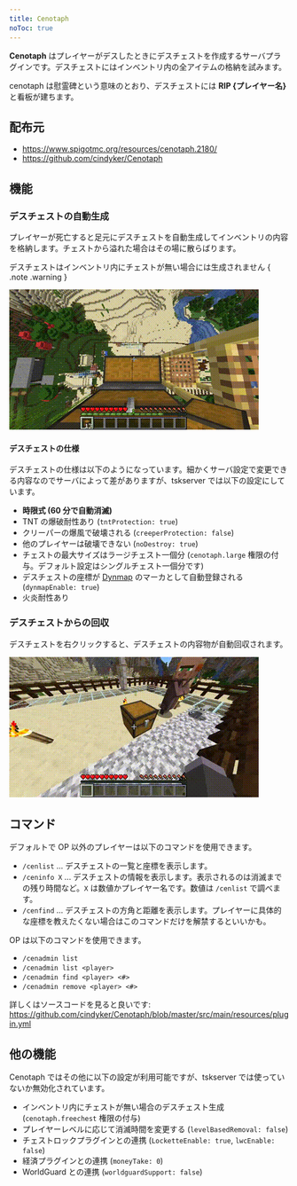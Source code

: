 ```yaml
---
title: Cenotaph
noToc: true
---
```


**Cenotaph** はプレイヤーがデスしたときにデスチェストを作成するサーバプラグインです。デスチェストにはインベントリ内の全アイテムの格納を試みます。

cenotaph は慰霊碑という意味のとおり、デスチェストには **RIP {プレイヤー名}** と看板が建ちます。

## 配布元
- <https://www.spigotmc.org/resources/cenotaph.2180/>
- <https://github.com/cindyker/Cenotaph>

## 機能
### デスチェストの自動生成
プレイヤーが死亡すると足元にデスチェストを自動生成してインベントリの内容を格納します。チェストから溢れた場合はその場に散らばります。

デスチェストはインベントリ内にチェストが無い場合には生成されません
{ .note .warning }

![Cenotaph によるデスチェスト自動生成](./cenotaph-create.gif)


#### デスチェストの仕様
デスチェストの仕様は以下のようになっています。細かくサーバ設定で変更できる内容なのでサーバによって差がありますが、tskserver では以下の設定にしています。

- **時限式 (60 分で自動消滅)**
- TNT の爆破耐性あり (`tntProtection: true`)
- クリーパーの爆風で破壊される (`creeperProtection: false`)
- 他のプレイヤーは破壊できない (`noDestroy: true`)
- チェストの最大サイズはラージチェスト一個分 (`cenotaph.large` 権限の付与。デフォルト設定はシングルチェスト一個分です)
- デスチェストの座標が [Dynmap](https://dynmap.mc.ksswre.net/) のマーカとして自動登録される (`dynmapEnable: true`)
- 火炎耐性あり

### デスチェストからの回収
デスチェストを右クリックすると、デスチェストの内容物が自動回収されます。

![右クリックでデスチェストを自動回収する](./cenotaph-pickup.gif)

## コマンド
デフォルトで OP 以外のプレイヤーは以下のコマンドを使用できます。
- `/cenlist` ... デスチェストの一覧と座標を表示します。
- `/ceninfo X` ... デスチェストの情報を表示します。表示されるのは消滅までの残り時間など。`X` は数値かプレイヤー名です。数値は `/cenlist` で調べます。
- `/cenfind` ... デスチェストの方角と距離を表示します。プレイヤーに具体的な座標を教えたくない場合はこのコマンドだけを解禁するといいかも。

OP は以下のコマンドを使用できます。
- `/cenadmin list`
- `/cenadmin list <player>`
- `/cenadmin find <player> <#>`
- `/cenadmin remove <player> <#>`

詳しくはソースコードを見ると良いです: <https://github.com/cindyker/Cenotaph/blob/master/src/main/resources/plugin.yml>

## 他の機能
Cenotaph ではその他に以下の設定が利用可能ですが、tskserver では使っていないか無効化されています。

- インベントリ内にチェストが無い場合のデスチェスト生成 (`cenotaph.freechest` 権限の付与)
- プレイヤーレベルに応じて消滅時間を変更する (`levelBasedRemoval: false`)
- チェストロックプラグインとの連携 (`LocketteEnable: true`, `lwcEnable: false`)
- 経済プラグインとの連携 (`moneyTake: 0`)
- WorldGuard との連携 (`worldguardSupport: false`)
